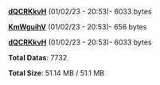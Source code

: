 [**dQCRKkvH**](/data/dQCRKkvH.txt) (01/02/23 - 20:53)- 6033 bytes

[**KmWguihV**](/data/KmWguihV.txt) (01/02/23 - 20:53)- 656 bytes

[**dQCRKkvH**](/data/dQCRKkvH.txt) (01/02/23 - 20:53)- 6033 bytes

**Total Datas**: 7732

**Total Size**: 51.14 MB / 51.1 MB